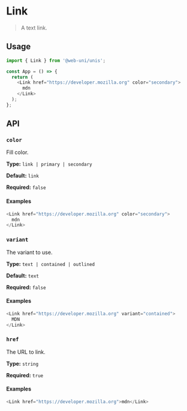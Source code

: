 # Link

> A text link.

## Usage

```js
import { Link } from '@web-uni/unis';

const App = () => {
  return (
    <Link href="https://developer.mozilla.org" color="secondary">
      mdn
    </Link>
  );
};
```

## API

### `color`

Fill color.

**Type:** `link | primary | secondary`

**Default:** `link`

**Required:** `false`

#### Examples

```js
<Link href="https://developer.mozilla.org" color="secondary">
  mdn
</Link>
```

### `variant`

The variant to use.

**Type:** `text | contained | outlined`

**Default:** `text`

**Required:** `false`

#### Examples

```js
<Link href="https://developer.mozilla.org" variant="contained">
  MDN
</Link>
```

### `href`

The URL to link.

**Type:** `string`

**Required:** `true`

#### Examples

```js
<Link href="https://developer.mozilla.org">mdn</Link>
```
